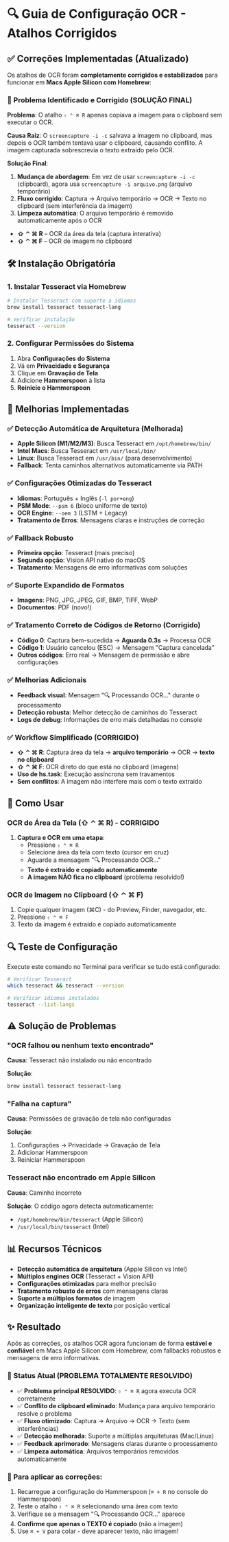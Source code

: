 # 🔍 Guia de Configuração OCR - Atalhos Corrigidos

## ✅ Correções Implementadas (Atualizado)

Os atalhos de OCR foram **completamente corrigidos e estabilizados** para funcionar em **Macs Apple Silicon com Homebrew**:

### 🔧 Problema Identificado e Corrigido (SOLUÇÃO FINAL)
**Problema**: O atalho `⇧ ⌃ ⌘ R` apenas copiava a imagem para o clipboard sem executar o OCR.

**Causa Raiz**: O `screencapture -i -c` salvava a imagem no clipboard, mas depois o OCR também tentava usar o clipboard, causando conflito. A imagem capturada sobrescrevia o texto extraído pelo OCR.

**Solução Final**: 
1. **Mudança de abordagem**: Em vez de usar `screencapture -i -c` (clipboard), agora usa `screencapture -i arquivo.png` (arquivo temporário)
2. **Fluxo corrigido**: Captura → Arquivo temporário → OCR → Texto no clipboard (sem interferência da imagem)
3. **Limpeza automática**: O arquivo temporário é removido automaticamente após o OCR

- **⇧ ⌃ ⌘ R** – OCR da área da tela (captura interativa)
- **⇧ ⌃ ⌘ F** – OCR de imagem no clipboard

## 🛠️ Instalação Obrigatória

### 1. Instalar Tesseract via Homebrew

```bash
# Instalar Tesseract com suporte a idiomas
brew install tesseract tesseract-lang

# Verificar instalação
tesseract --version
```

### 2. Configurar Permissões do Sistema

1. Abra **Configurações do Sistema**
2. Vá em **Privacidade e Segurança**
3. Clique em **Gravação de Tela**
4. Adicione **Hammerspoon** à lista
5. **Reinicie o Hammerspoon**

## 🔧 Melhorias Implementadas

### ✅ Detecção Automática de Arquitetura (Melhorada)
- **Apple Silicon (M1/M2/M3)**: Busca Tesseract em `/opt/homebrew/bin/`
- **Intel Macs**: Busca Tesseract em `/usr/local/bin/`
- **Linux**: Busca Tesseract em `/usr/bin/` (para desenvolvimento)
- **Fallback**: Tenta caminhos alternativos automaticamente via PATH

### ✅ Configurações Otimizadas do Tesseract
- **Idiomas**: Português + Inglês (`-l por+eng`)
- **PSM Mode**: `--psm 6` (bloco uniforme de texto)
- **OCR Engine**: `--oem 3` (LSTM + Legacy)
- **Tratamento de Erros**: Mensagens claras e instruções de correção

### ✅ Fallback Robusto
- **Primeira opção**: Tesseract (mais preciso)
- **Segunda opção**: Vision API nativo do macOS
- **Tratamento**: Mensagens de erro informativas com soluções

### ✅ Suporte Expandido de Formatos
- **Imagens**: PNG, JPG, JPEG, GIF, BMP, TIFF, WebP
- **Documentos**: PDF (novo!)

### ✅ Tratamento Correto de Códigos de Retorno (Corrigido)
- **Código 0**: Captura bem-sucedida → **Aguarda 0.3s** → Processa OCR
- **Código 1**: Usuário cancelou (ESC) → Mensagem "Captura cancelada"
- **Outros códigos**: Erro real → Mensagem de permissão e abre configurações

### ✅ Melhorias Adicionais
- **Feedback visual**: Mensagem "🔍 Processando OCR..." durante o processamento
- **Detecção robusta**: Melhor detecção de caminhos do Tesseract
- **Logs de debug**: Informações de erro mais detalhadas no console

### ✅ Workflow Simplificado (CORRIGIDO)
- **⇧ ⌃ ⌘ R**: Captura área da tela → **arquivo temporário** → OCR → **texto no clipboard**
- **⇧ ⌃ ⌘ F**: OCR direto do que está no clipboard (imagens)
- **Uso de hs.task**: Execução assíncrona sem travamentos
- **Sem conflitos**: A imagem não interfere mais com o texto extraído

## 🚀 Como Usar

### OCR de Área da Tela (⇧ ⌃ ⌘ R) - CORRIGIDO

1. **Captura e OCR em uma etapa**:
   - Pressione `⇧ ⌃ ⌘ R`
   - Selecione área da tela com texto (cursor em cruz)
   - Aguarde a mensagem "🔍 Processando OCR..."
   - **Texto é extraído e copiado automaticamente**
   - **A imagem NÃO fica no clipboard** (problema resolvido!)

### OCR de Imagem no Clipboard (⇧ ⌃ ⌘ F)

1. Copie qualquer imagem (⌘C) - do Preview, Finder, navegador, etc.
2. Pressione `⇧ ⌃ ⌘ F`
3. Texto da imagem é extraído e copiado automaticamente

## 🔍 Teste de Configuração

Execute este comando no Terminal para verificar se tudo está configurado:

```bash
# Verificar Tesseract
which tesseract && tesseract --version

# Verificar idiomas instalados
tesseract --list-langs
```

## ⚠️ Solução de Problemas

### "OCR falhou ou nenhum texto encontrado"

**Causa**: Tesseract não instalado ou não encontrado

**Solução**:
```bash
brew install tesseract tesseract-lang
```

### "Falha na captura"

**Causa**: Permissões de gravação de tela não configuradas

**Solução**:
1. Configurações → Privacidade → Gravação de Tela
2. Adicionar Hammerspoon
3. Reiniciar Hammerspoon

### Tesseract não encontrado em Apple Silicon

**Causa**: Caminho incorreto

**Solução**: O código agora detecta automaticamente:
- `/opt/homebrew/bin/tesseract` (Apple Silicon)
- `/usr/local/bin/tesseract` (Intel)

## 📊 Recursos Técnicos

- **Detecção automática de arquitetura** (Apple Silicon vs Intel)
- **Múltiplos engines OCR** (Tesseract + Vision API)
- **Configurações otimizadas** para melhor precisão
- **Tratamento robusto de erros** com mensagens claras
- **Suporte a múltiplos formatos** de imagem
- **Organização inteligente de texto** por posição vertical

## ✨ Resultado

Após as correções, os atalhos OCR agora funcionam de forma **estável e confiável** em Macs Apple Silicon com Homebrew, com fallbacks robustos e mensagens de erro informativas.

### 🎯 Status Atual (PROBLEMA TOTALMENTE RESOLVIDO)
- ✅ **Problema principal RESOLVIDO**: `⇧ ⌃ ⌘ R` agora executa OCR corretamente
- ✅ **Conflito de clipboard eliminado**: Mudança para arquivo temporário resolve o problema
- ✅ **Fluxo otimizado**: Captura → Arquivo → OCR → Texto (sem interferências)
- ✅ **Detecção melhorada**: Suporte a múltiplas arquiteturas (Mac/Linux)
- ✅ **Feedback aprimorado**: Mensagens claras durante o processamento
- ✅ **Limpeza automática**: Arquivos temporários removidos automaticamente

### 🔄 Para aplicar as correções:
1. Recarregue a configuração do Hammerspoon (`⌘ + R` no console do Hammerspoon)
2. Teste o atalho `⇧ ⌃ ⌘ R` selecionando uma área com texto
3. Verifique se a mensagem "🔍 Processando OCR..." aparece
4. **Confirme que apenas o TEXTO é copiado** (não a imagem)
5. Use `⌘ + V` para colar - deve aparecer texto, não imagem!